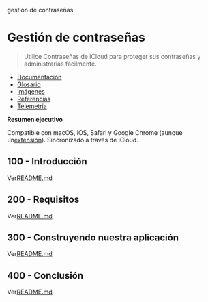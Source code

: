 gestión de contraseñas

# Gestión de contraseñas

> Utilice Contraseñas de iCloud para proteger sus contraseñas y administrarlas fácilmente.

-   [Documentación](./DOCUMENTATION.md)
-   [Glosario](./GLOSSARY.md)
-   [Imágenes](./IMAGES.md)
-   [Referencias](./REFERENCES.md)
-   [Telemetria](./TELEMETRY.md)

**Resumen ejecutivo**

Compatible con macOS, iOS, Safari y Google Chrome (aunque un[extensión](https://chromewebstore.google.com/detail/icloud-passwords/pejdijmoenmkgeppbflobdenhhabjlaj)). Sincronizado a través de iCloud.

## 100 - Introducción

Ver[README.md](./100/README.md)

## 200 - Requisitos

Ver[README.md](./200/README.md)

## 300 - Construyendo nuestra aplicación

Ver[README.md](./300/README.md)

## 400 - Conclusión

Ver[README.md](./400/README.md)
